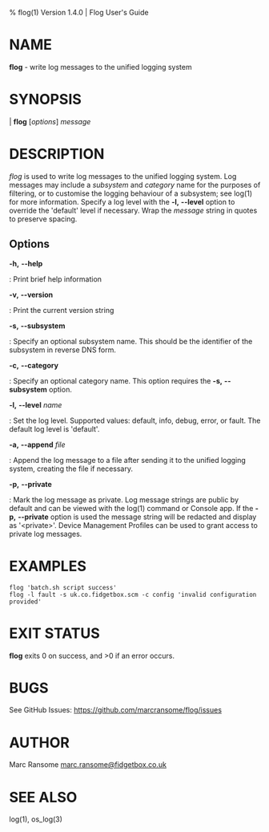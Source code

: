 % flog(1) Version 1.4.0 | Flog User's Guide

NAME
====

**flog** - write log messages to the unified logging system

SYNOPSIS
========

| **flog** [*options*] _message_

DESCRIPTION
===========

*flog* is used to write log messages to the unified logging system. Log messages may include a _subsystem_ and _category_ name for the purposes of filtering, or to customise the logging behaviour of a subsystem; see log(1) for more information. Specify a log level with the **-l,** **\--level** option to override the 'default' level if necessary. Wrap the _message_ string in quotes to preserve spacing.

Options
-------

**-h,** **\--help**

:   Print brief help information

**-v,** **\--version**

:   Print the current version string

**-s,** **\--subsystem**

:   Specify an optional subsystem name. This should be the identifier of the subsystem in reverse DNS form.

**-c,** **\--category**

:   Specify an optional category name. This option requires the **-s,** **\--subsystem** option.

**-l,** **\--level** _name_

:   Set the log level. Supported values: default, info, debug, error, or fault. The default log level is 'default'.

**-a,** **\--append** _file_

:   Append the log message to a file after sending it to the unified logging system, creating the file if necessary.

**-p,** **\--private**

:   Mark the log message as private. Log message strings are public by default and can be viewed with the log(1) command or Console app. If the **-p,** **\--private** option is used the message string will be redacted and display as '\<private\>'. Device Management Profiles can be used to grant access to private log messages.

EXAMPLES
========

    flog 'batch.sh script success'
    flog -l fault -s uk.co.fidgetbox.scm -c config 'invalid configuration provided'


EXIT STATUS
===========

**flog** exits 0 on success, and >0 if an error occurs.

BUGS
====

See GitHub Issues: https://github.com/marcransome/flog/issues

AUTHOR
======

Marc Ransome <marc.ransome@fidgetbox.co.uk>

SEE ALSO
========

log(1), os\_log(3)
